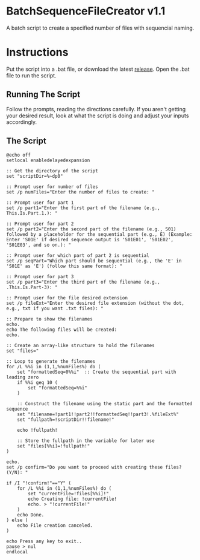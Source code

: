 # BatchSequenceFileCreator v1.1
A batch script to create a specified number of files with sequencial naming.

# Instructions
Put the script into a .bat file, or download the latest [release](https://github.com/colvdv/BatchSequenceFileCreator/releases). Open the .bat file to run the script.

## Running The Script
Follow the prompts, reading the directions carefully. If you aren't getting your desired result, look at what the script is doing and adjust your inputs accordingly.

## The Script
```
@echo off
setlocal enabledelayedexpansion

:: Get the directory of the script
set "scriptDir=%~dp0"

:: Prompt user for number of files
set /p numFiles="Enter the number of files to create: "

:: Prompt user for part 1
set /p part1="Enter the first part of the filename (e.g., This.Is.Part.1.): "

:: Prompt user for part 2
set /p part2="Enter the second part of the filename (e.g., S01) followed by a placeholder for the sequential part (e.g., E) (Example: Enter 'S01E' if desired sequence output is 'S01E01', 'S01E02', 'S01E03', and so on.): "

:: Prompt user for which part of part 2 is sequential
set /p seqPart="Which part should be sequential (e.g., the 'E' in 'S01E' as 'E') (follow this same format): "

:: Prompt user for part 3
set /p part3="Enter the third part of the filename (e.g., .This.Is.Part-3): "

:: Prompt user for the file desired extension
set /p fileExt="Enter the desired file extension (without the dot, e.g., txt if you want .txt files): "

:: Prepare to show the filenames
echo.
echo The following files will be created:
echo.

:: Create an array-like structure to hold the filenames
set "files="

:: Loop to generate the filenames
for /L %%i in (1,1,%numFiles%) do (
    set "formattedSeq=0%%i"  :: Create the sequential part with leading zero
    if %%i geq 10 (
        set "formattedSeq=%%i"
    )

    :: Construct the filename using the static part and the formatted sequence
    set "filename=!part1!!part2!!formattedSeq!!part3!.%fileExt%"
    set "fullpath=!scriptDir!!filename!"
    
    echo !fullpath!
    
    :: Store the fullpath in the variable for later use
    set "files[%%i]=!fullpath!"
)

echo.
set /p confirm="Do you want to proceed with creating these files? (Y/N): "

if /I "!confirm!"=="Y" (
    for /L %%i in (1,1,%numFiles%) do (
        set "currentFile=!files[%%i]!"
        echo Creating file: !currentFile!
        echo. > "!currentFile!"
    )
    echo Done.
) else (
    echo File creation canceled.
)

echo Press any key to exit..
pause > nul
endlocal
```
